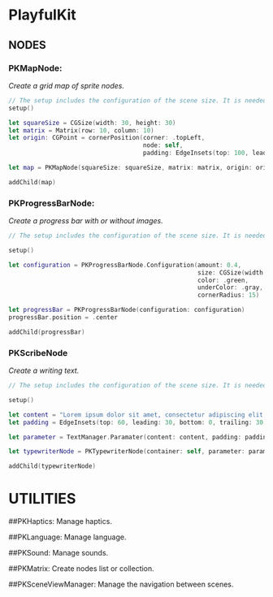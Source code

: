 # PlayfulKit

## NODES

### **PKMapNode**:
*Create a grid map of sprite nodes.*
```swift
// The setup includes the configuration of the scene size. It is needed to display the node correctly.
setup()

let squareSize = CGSize(width: 30, height: 30)
let matrix = Matrix(row: 10, column: 10)
let origin: CGPoint = cornerPosition(corner: .topLeft, 
                                     node: self, 
                                     padding: EdgeInsets(top: 100, leading: 60, bottom: 0, trailing: 0))

let map = PKMapNode(squareSize: squareSize, matrix: matrix, origin: origin)

addChild(map)
```

### **PKProgressBarNode**:
*Create a progress bar with or without images.*
```swift
// The setup includes the configuration of the scene size. It is needed to display the node correctly.

setup()

let configuration = PKProgressBarNode.Configuration(amount: 0.4, 
                                                    size: CGSize(width: 200, height: 20), 
                                                    color: .green, 
                                                    underColor: .gray, 
                                                    cornerRadius: 15)

let progressBar = PKProgressBarNode(configuration: configuration)
progressBar.position = .center

addChild(progressBar)
```

### **PKScribeNode**
*Create a writing text.*

```swift
// The setup includes the configuration of the scene size. It is needed to display the content of the node correctly.

setup()

let content = "Lorem ipsum dolor sit amet, consectetur adipiscing elit, sed do eiusmod tempor incididunt ut labore et dolore magna aliqua"
let padding = EdgeInsets(top: 60, leading: 30, bottom: 0, trailing: 30)

let parameter = TextManager.Paramater(content: content, padding: padding)

let typewriterNode = PKTypewriterNode(container: self, parameter: parameter)

addChild(typewriterNode)
```

# UTILITIES

##PKHaptics: 
Manage haptics.

##PKLanguage: 
Manage language.

##PKSound: 
Manage sounds.

##PKMatrix: 
Create nodes list or collection.

##PKSceneViewManager: 
Manage the navigation between scenes.


